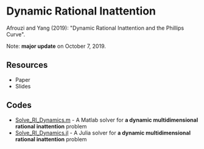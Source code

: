 # Dynamic Rational Inattention

Afrouzi and Yang (2019): "Dynamic Rational Inattention and the Phillips Curve".

Note: **major update** on October 7, 2019.

## Resources
* Paper
* Slides

## Codes
* [Solve_RI_Dynamics.m](Solve_RI_Dynamics.m) - A Matlab solver for **a dynamic multidimensional rational inattention** problem
* [Solve_RI_Dynamics.jl](Solve_RI_Dynamics.jl) - A Julia solver for **a dynamic multidimensional rational inattention** problem

